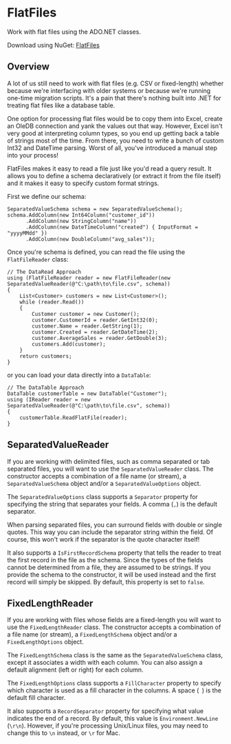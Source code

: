 # FlatFiles

Work with flat files using the ADO.NET classes.

Download using NuGet: [FlatFiles](http://nuget.org/packages/FlatFiles)

## Overview
A lot of us still need to work with flat files (e.g. CSV or fixed-length) whether because we're interfacing with older systems or because we're running one-time migration scripts. It's a pain that there's nothing built into .NET for treating flat files like a database table.

One option for processing flat files would be to copy them into Excel, create an OleDB connection and yank the values out that way. However, Excel isn't very good at interpreting column types, so you end up getting back a table of strings most of the time. From there, you need to write a bunch of custom Int32 and DateTime parsing. Worst of all, you've introduced a manual step into your process!

FlatFiles makes it easy to read a file just like you'd read a query result. It allows you to define a schema declaratively (or extract it from the file itself) and it makes it easy to specify custom format strings. 

First we define our schema:

    SeparatedValueSchema schema = new SeparatedValueSchema();
    schema.AddColumn(new Int64Column("customer_id"))
          .AddColumn(new StringColumn("name"))
          .AddColumn(new DateTimeColumn("created") { InputFormat = "yyyyMMdd" })
          .AddColumn(new DoubleColumn("avg_sales"));

Once you're schema is defined, you can read the file using the `FlatFileReader` class:

    // The DataRead Approach
    using (FlatFileReader reader = new FlatFileReader(new SeparatedValueReader(@"C:\path\to\file.csv", schema))
    {
        List<Customer> customers = new List<Customer>();
        while (reader.Read())
        {
            Customer customer = new Customer();
            customer.CustomerId = reader.GetInt32(0);
            customer.Name = reader.GetString(1);
            customer.Created = reader.GetDateTime(2);
            customer.AverageSales = reader.GetDouble(3);
            customers.Add(customer);
        }
        return customers;
    }
    
 or you can load your data directly into a `DataTable`:

    // The DataTable Approach
    DataTable customerTable = new DataTable("Customer");
    using (IReader reader = new SeparatedValueReader(@"C:\path\to\file.csv", schema))
    {
        customerTable.ReadFlatFile(reader);
    }

## SeparatedValueReader
If you are working with delimited files, such as comma separated or tab separated files, you will want to use the `SeparatedValueReader` class. The constructor accepts a combination of a file name (or stream), a `SeparatedValueSchema` object and/or a `SeparatedValueOptions` object.

The `SeparatedValueOptions` class supports a `Separator` property for specifying the string that separates your fields. A comma (`,`) is the default separator.

When parsing separated files, you can surround fields with double or single quotes. This way you can include the separator string within the field. Of course, this won't work if the separator is the quote character itself!

It also supports a `IsFirstRecordSchema` property that tells the reader to treat the first record in the file as the schema. Since the types of the fields cannot be determined from a file, they are assumed to be strings. If you provide the schema to the constructor, it will be used instead and the first record will simply be skipped. By default, this property is set to `false`.

## FixedLengthReader
If you are working with files whose fields are a fixed-length you will want to use the `FixedLengthReader` class. The constructor accepts a combination of a file name (or stream), a `FixedLengthSchema` object and/or a `FixedLengthOptions` object.

The `FixedLengthSchema` class is the same as the `SeparatedValueSchema` class, except it associates a width with each column. You can also assign a default alignment (left or right) for each column.

The `FixedLengthOptions` class supports a `FillCharacter` property to specify which character is used as a fill character in the columns. A space (` `) is the default fill character.

It also supports a `RecordSeparator` property for specifying what value indicates the end of a record. By default, this value is `Environment.NewLine` (`\r\n`). However, if you're processing Unix/Linux files, you may need to change this to `\n` instead, or `\r` for Mac.
